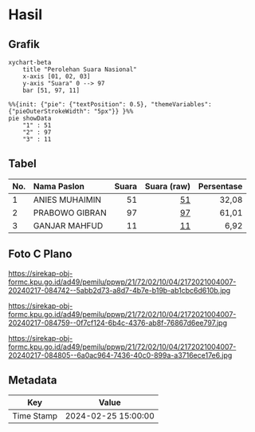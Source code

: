 # Hasil

## Grafik

```mermaid
xychart-beta
    title "Perolehan Suara Nasional"
    x-axis [01, 02, 03]
    y-axis "Suara" 0 --> 97
    bar [51, 97, 11]
```

```mermaid
%%{init: {"pie": {"textPosition": 0.5}, "themeVariables": {"pieOuterStrokeWidth": "5px"}} }%%
pie showData
    "1" : 51
    "2" : 97
    "3" : 11
```

## Tabel

| No. | Nama Paslon    | Suara | Suara (raw) | Persentase |
|:--- |:-------------- | -----:| -----------:| ----------:|
| 1   | ANIES MUHAIMIN | 51    | [51][p-1]   | 32,08      |
| 2   | PRABOWO GIBRAN | 97    | [97][p-2]   | 61,01      |
| 3   | GANJAR MAHFUD  | 11    | [11][p-3]   | 6,92       |


[p-1]: https://github.com/gigit-pemilu/pemilu-2024/blob/main/pilpres/hitung-suara/sub/21-kepulauan-riau/sub/72-kota-tanjung-pinang/sub/02-tanjung-pinang-timur/sub/1004-batu-ix/sub/007-tps/sub/paslon-1.txt
[p-2]: https://github.com/gigit-pemilu/pemilu-2024/blob/main/pilpres/hitung-suara/sub/21-kepulauan-riau/sub/72-kota-tanjung-pinang/sub/02-tanjung-pinang-timur/sub/1004-batu-ix/sub/007-tps/sub/paslon-2.txt
[p-3]: https://github.com/gigit-pemilu/pemilu-2024/blob/main/pilpres/hitung-suara/sub/21-kepulauan-riau/sub/72-kota-tanjung-pinang/sub/02-tanjung-pinang-timur/sub/1004-batu-ix/sub/007-tps/sub/paslon-3.txt

## Foto C Plano

https://sirekap-obj-formc.kpu.go.id/ad49/pemilu/ppwp/21/72/02/10/04/2172021004007-20240217-084742--5abb2d73-a8d7-4b7e-b19b-ab1cbc6d610b.jpg

https://sirekap-obj-formc.kpu.go.id/ad49/pemilu/ppwp/21/72/02/10/04/2172021004007-20240217-084759--0f7cf124-6b4c-4376-ab8f-76867d6ee797.jpg

https://sirekap-obj-formc.kpu.go.id/ad49/pemilu/ppwp/21/72/02/10/04/2172021004007-20240217-084805--6a0ac964-7436-40c0-899a-a3716ece17e6.jpg


## Metadata

| Key        | Value               |
| ---------- | ------------------- |
| Time Stamp | 2024-02-25 15:00:00 |



